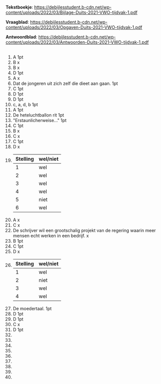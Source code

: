 **Tekstboekje**: https://debijlesstudent.b-cdn.net/wp-content/uploads/2022/03/Bijlage-Duits-2021-VWO-tijdvak-1.pdf </br>

**Vraagblad**: https://debijlesstudent.b-cdn.net/wp-content/uploads/2022/03/Opgaven-Duits-2021-VWO-tijdvak-1.pdf </br>

**Antwoordblad**: https://debijlesstudent.b-cdn.net/wp-content/uploads/2022/03/Antwoorden-Duits-2021-VWO-tijdvak-1.pdf </br></br>

1. A 1pt
2. B x
3. B x
4. D 1pt
5. A x
6. Dat de jongeren uit zich zelf die dieet aan gaan. 1pt
7. C 1pt
8. D 1pt
9. D 1pt
10. c, a, d, b 1pt
11. A 1pt
12. De heteluchtballon rit 1pt
13. "Erstaunlicherweise..." 1pt
14. C 1pt
15. B x
16. C x
17. C  1pt
18. D x
19. 
    | Stelling      | wel/niet |
    | ----------- | ----------- |
    |   1         | wel         |
    |   2         | wel         |
    |   3         | wel         |
    |   4         | wel         |
    |   5         | niet        |
    |   6         | wel         | 3pt </br>
20. A x
21. C x
22. De schrijver wil een grootschalig projekt van de regering waarin meer mensen echt werken in een bedrijf. x
23. B 1pt
24. C 1pt
25. D x
26. 
    | Stelling    | wel/niet    |
    | ----------- | ----------- |
    |   1         | wel         | x
    |   2         | niet        |
    |   3         | wel         |
    |   4         | wel         | 1pt </br>
27. De moedertaal. 1pt
28. D 1pt
29. D 1pt
30. C x
31. D 1pt
32. 
33. 
34. 
35. 
36. 
37. 
38. 
39. 
40. 